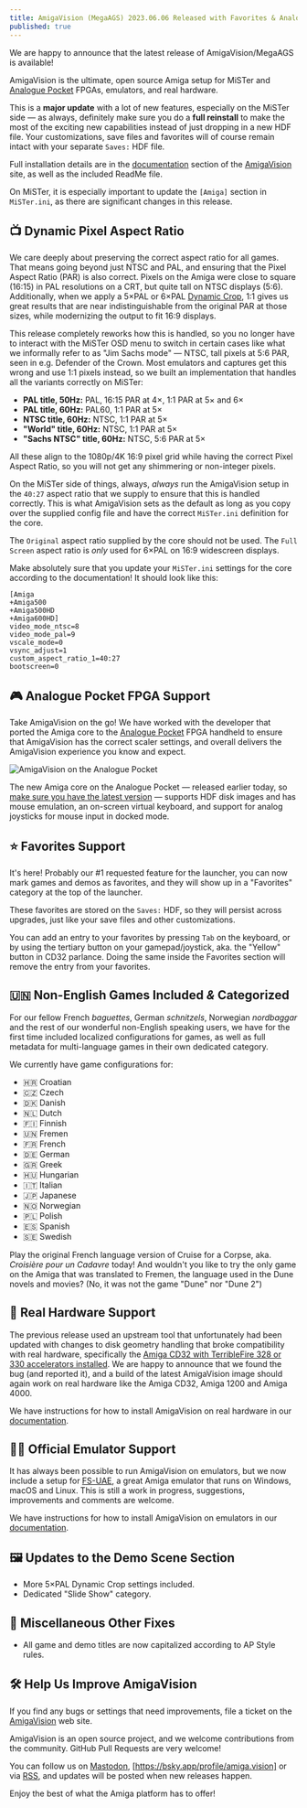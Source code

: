```yaml
---
title: AmigaVision (MegaAGS) 2023.06.06 Released with Favorites & Analogue Pocket Support
published: true
---
```


We are happy to announce that the latest release of AmigaVision/MegaAGS is available!

AmigaVision is the ultimate, open source Amiga setup for MiSTer and
[Analogue Pocket] FPGAs, emulators, and real hardware.

This is a **major update** with a lot of new features, especially on the MiSTer side — as always, definitely make sure you do a **full reinstall** to make the most of the exciting new capabilities instead of just dropping in a new HDF file. Your customizations, save files and favorites will of course remain intact with your separate `Saves:` HDF file.

Full installation details are in the [documentation](https://amiga.vision/docs) section of the [AmigaVision] site, as well as the included ReadMe file. 

On MiSTer, it is especially important to update the `[Amiga]` section in `MiSTer.ini`, as there are significant changes in this release.

## 📺 Dynamic Pixel Aspect Ratio

We care deeply about preserving the correct aspect ratio for all games. That means going beyond just NTSC and PAL, and ensuring that the Pixel Aspect Ratio (PAR) is also correct. Pixels on the Amiga were close to square (16:15) in PAL resolutions on a CRT, but quite tall on NTSC displays (5:6). Additionally, when we apply a 5×PAL or 6×PAL [Dynamic Crop](https://amiga.vision/5x), 1:1 gives us great results that are near indistinguishable from the original PAR at those sizes, while modernizing the output to fit 16:9 displays.

This release completely reworks how this is handled, so you no longer have to interact with the MiSTer OSD menu to switch in certain cases like what we informally refer to as "Jim Sachs mode" — NTSC, tall pixels at 5:6 PAR, seen in e.g. Defender of the Crown. Most emulators and captures get this wrong and use 1:1 pixels instead, so we built an implementation that handles all the variants correctly on MiSTer:

* **PAL title, 50Hz:** PAL, 16:15 PAR at 4×, 1:1 PAR at 5× and 6×
* **PAL title, 60Hz:** PAL60, 1:1 PAR at 5×
* **NTSC title, 60Hz:**  NTSC, 1:1 PAR at 5×
* **"World" title, 60Hz:** NTSC, 1:1 PAR at 5×
* **"Sachs NTSC" title, 60Hz:**  NTSC, 5:6 PAR at 5×

All these align to the 1080p/4K 16:9 pixel grid while having the correct Pixel Aspect Ratio, so you will not get any shimmering or non-integer pixels.

On the MiSTer side of things, always, *always* run the AmigaVision setup in the `40:27` aspect ratio that we supply to ensure that this is handled correctly. This is what AmigaVision sets as the default as long as you copy over the supplied config file and have the correct `MiSTer.ini` definition for the core. 

The `Original` aspect ratio supplied by the core should not be used. The `Full Screen` aspect ratio is *only* used for 6×PAL on 16:9 widescreen displays.

Make absolutely sure that you update your `MiSTer.ini` settings for the core according to the documentation! It should look like this:

```
[Amiga
+Amiga500
+Amiga500HD
+Amiga600HD]
video_mode_ntsc=8 
video_mode_pal=9
vscale_mode=0
vsync_adjust=1 
custom_aspect_ratio_1=40:27
bootscreen=0
```

## 🎮 Analogue Pocket FPGA Support

Take AmigaVision on the go! We have worked with the developer that ported the Amiga core to the [Analogue Pocket] FPGA handheld to ensure that AmigaVision has the correct scaler settings, and overall delivers the AmigaVision experience you know and expect.

![AmigaVision on the Analogue Pocket](https://amiga.vision/images/pocket.jpg)

The new Amiga core on the Analogue Pocket — released earlier today, so [make sure you have the latest version] — supports HDF disk images and has mouse emulation, an on-screen virtual keyboard, and support for analog joysticks for mouse input in docked mode.

## ⭐️ Favorites Support

It's here! Probably our #1 requested feature for the launcher, you can now mark games and demos as favorites, and they will show up in a "Favorites" category at the top of the launcher.

These favorites are stored on the `Saves:` HDF, so they will persist across upgrades, just like your save files and other customizations.

You can add an entry to your favorites by pressing `Tab` on the keyboard, or by using the tertiary button on your gamepad/joystick, aka. the "Yellow" button in CD32 parlance. Doing the same inside the Favorites section will remove the entry from your favorites.


## 🇺🇳 Non-English Games Included *&* Categorized

For our fellow French *baguettes*, German *schnitzels*, Norwegian *nordbaggar* and the rest of our wonderful non-English speaking users, we have for the first time included localized configurations for games, as well as full metadata for multi-language games in their own dedicated category.

We currently have game configurations for:

* 🇭🇷 Croatian
* 🇨🇿 Czech
* 🇩🇰 Danish
* 🇳🇱 Dutch
* 🇫🇮 Finnish
* 🇺🇳 Fremen
* 🇫🇷 French
* 🇩🇪 German
* 🇬🇷 Greek
* 🇭🇺 Hungarian
* 🇮🇹 Italian
* 🇯🇵 Japanese
* 🇳🇴 Norwegian
* 🇵🇱 Polish
* 🇪🇸 Spanish
* 🇸🇪 Swedish

Play the original French language version of Cruise for a Corpse, aka. *Croisière pour un Cadavre* today!  And wouldn't you like to try the only game on the Amiga that was translated to Fremen, the language used in the Dune novels and movies? (No, it was not the game "Dune" nor "Dune 2")


## 💾 Real Hardware Support

The previous release used an upstream tool that unfortunately had been updated with changes to disk geometry handling that broke compatibility with real hardware, specifically the [Amiga CD32 with TerribleFire 328 or 330 accelerators installed](https://github.com/cnvogelg/amitools/issues/183). We are happy to announce that we found the bug (and reported it), and a build of the latest AmigaVision image should again work on real hardware like the Amiga CD32, Amiga 1200 and Amiga 4000.

We have instructions for how to install AmigaVision on real hardware in our [documentation](https://amiga.vision/docs).

## 👩‍💻 Official Emulator Support

It has always been possible to run AmigaVision on emulators, but we now include a setup for [FS-UAE](https://fs-uae.net), a great Amiga emulator that runs on Windows, macOS and Linux. This is still a work in progress, suggestions, improvements and comments are welcome.

We have instructions for how to install AmigaVision on emulators in our [documentation](https://amiga.vision/docs).

## 🖼️ Updates to the Demo Scene Section

* More 5×PAL Dynamic Crop settings included.
* Dedicated "Slide Show" category.

## 🍳 Miscellaneous Other Fixes

* All game and demo titles are now capitalized according to AP Style rules.

## 🛠️ Help Us Improve AmigaVision

If you find any bugs or settings that need improvements, file a ticket on the [AmigaVision] web site.

AmigaVision is an open source project, and we welcome contributions from the community. GitHub Pull Requests are very welcome!

You can follow us on [Mastodon], [https://bsky.app/profile/amiga.vision] or via [RSS], and updates will be posted when new releases happen.

Enjoy the best of what the Amiga platform has to offer!

[AmigaVision]:https://amiga.vision
[amiga.vision]:https://amiga.vision
[Analogue Pocket]:https://www.analogue.co/pocket
[AGS]:https://github.com/Optiroc/ArcadeGameSelector
[Mastodon]:https://mastodon.social/@amiga_vision
[https://bsky.app/profile/amiga.vision]:https://bsky.app/profile/amigavision.bsky.social
[RSS]:https://amiga.vision/feed.xml
[make sure you have the latest version]:https://github.com/Mazamars312/Analogue-Amiga/releases
